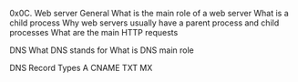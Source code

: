 0x0C. Web server
General
What is the main role of a web server
What is a child process
Why web servers usually have a parent process and child processes
What are the main HTTP requests

DNS
What DNS stands for
What is DNS main role

DNS Record Types
A
CNAME
TXT
MX

